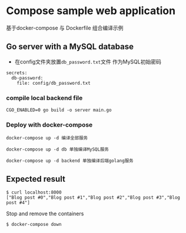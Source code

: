 # Compose sample web application

基于docker-compose 与 Dockerfile 组合编译示例

## Go server with a MySQL database

- 在config文件夹放置`db_password.txt`文件 作为MySQL初始密码

```
secrets:
  db-password:
    file: config/db_password.txt
```

### compile local backend file

```
CGO_ENABLED=0 go build -o server main.go
```

### Deploy with docker-compose

```
docker-compose up -d 编译全部服务

docker-compose up -d db 单独编译MySQL服务

docker-compose up -d backend 单独编译后端golang服务

```

## Expected result

```
$ curl localhost:8000
["Blog post #0","Blog post #1","Blog post #2","Blog post #3","Blog post #4"]
```

Stop and remove the containers
```
$ docker-compose down
```
